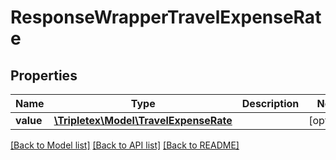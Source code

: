 # ResponseWrapperTravelExpenseRate

## Properties
Name | Type | Description | Notes
------------ | ------------- | ------------- | -------------
**value** | [**\Tripletex\Model\TravelExpenseRate**](TravelExpenseRate.md) |  | [optional] 

[[Back to Model list]](../../README.md#documentation-for-models) [[Back to API list]](../../README.md#documentation-for-api-endpoints) [[Back to README]](../../README.md)

